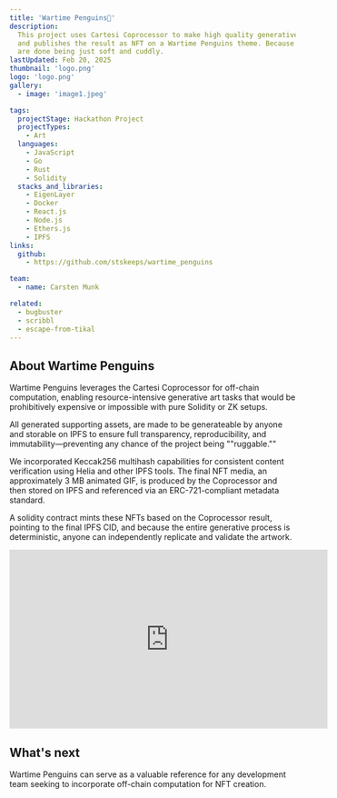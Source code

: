 ```yaml
---
title: 'Wartime Penguins🐧'
description:
  This project uses Cartesi Coprocessor to make high quality generative artwork
  and publishes the result as NFT on a Wartime Penguins theme. Because Penguins
  are done being just soft and cuddly.
lastUpdated: Feb 20, 2025
thumbnail: 'logo.png'
logo: 'logo.png'
gallery:
  - image: 'image1.jpeg'

tags:
  projectStage: Hackathon Project
  projectTypes:
    - Art
  languages:
    - JavaScript
    - Go
    - Rust
    - Solidity
  stacks_and_libraries:
    - EigenLayer
    - Docker
    - React.js
    - Node.js
    - Ethers.js
    - IPFS
links:
  github:
    - https://github.com/stskeeps/wartime_penguins

team:
  - name: Carsten Munk

related:
  - bugbuster
  - scribbl
  - escape-from-tikal
---
```


## About Wartime Penguins

Wartime Penguins leverages the Cartesi Coprocessor for off-chain computation,
enabling resource-intensive generative art tasks that would be prohibitively
expensive or impossible with pure Solidity or ZK setups.

All generated supporting assets, are made to be generateable by anyone and
storable on IPFS to ensure full transparency, reproducibility, and
immutability—preventing any chance of the project being ""ruggable.""

We incorporated Keccak256 multihash capabilities for consistent content
verification using Helia and other IPFS tools. The final NFT media, an
approximately 3 MB animated GIF, is produced by the Coprocessor and then stored
on IPFS and referenced via an ERC-721-compliant metadata standard.

A solidity contract mints these NFTs based on the Coprocessor result, pointing
to the final IPFS CID, and because the entire generative process is
deterministic, anyone can independently replicate and validate the artwork.

<iframe width="560" height="315" src="https://www.youtube.com/embed/r7-nBxFY2xw?si=aRPwNwTisX64H2sD" title="YouTube video player" frameborder="0" allow="accelerometer; autoplay; clipboard-write; encrypted-media; gyroscope; picture-in-picture; web-share" referrerpolicy="strict-origin-when-cross-origin" allowfullscreen></iframe>

## What's next

Wartime Penguins can serve as a valuable reference for any development team
seeking to incorporate off-chain computation for NFT creation.
